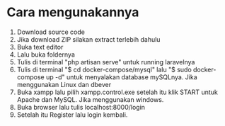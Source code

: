 # Cara mengunakannya

1. Download source code
2. Jika download ZIP silakan extract terlebih dahulu
3. Buka text editor
4. Lalu buka foldernya
5. Tulis di terminal "php artisan serve" untuk running laravelnya
6. Tulis di terminal "$ cd docker-compose/mysql" lalu "$ sudo docker-compose up -d" untuk menyalakan database mySQLnya. Jika menggunakan Linux dan dbever
7. Buka xampp lalu pilih xampp.control.exe setelah itu klik START untuk Apache dan MySQL. Jika menggunakan windows.
8. Buka browser lalu tulis localhost:8000/login
9. Setelah itu Register lalu login kembali.
